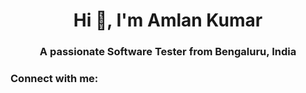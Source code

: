 <h1 align="center">Hi 👋, I'm Amlan Kumar</h1>
<h3 align="center">A passionate Software Tester from Bengaluru, India</h3>

<h3 align="left">Connect with me:</h3>
<p align="left">
</p>
